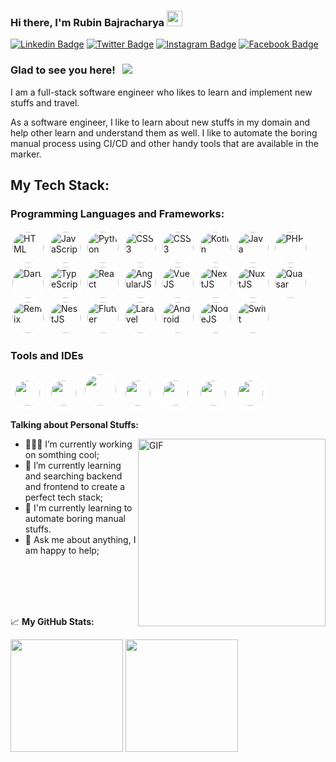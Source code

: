 ### Hi there, I'm Rubin Bajracharya <img src="https://media.giphy.com/media/hvRJCLFzcasrR4ia7z/giphy.gif" width="25px">

[![Linkedin Badge](https://img.shields.io/badge/-LinkedIn-0e76a8?style=flat-square&logo=Linkedin&logoColor=white)](https://linkedin.com/in/rubinbajracharya)
[![Twitter Badge](https://img.shields.io/badge/-Twitter-00acee?style=flat-square&logo=Twitter&logoColor=white)](https://twitter.com/rubinbaj)
[![Instagram Badge](https://img.shields.io/badge/-Instagram-e4405f?style=flat-square&logo=Instagram&logoColor=white)](https://www.instagram.com/rubinbajracharya/)
[![Facebook Badge](https://img.shields.io/badge/-Facebook-3B5998?style=flat-square&logo=Facebook&logoColor=white)](https://www.facebook.com/rubin.bajracharya/)

### Glad to see you here! &nbsp; ![](https://visitor-badge.glitch.me/badge?page_id=spike04.spike04)

I am a full-stack software engineer who likes to learn and implement new stuffs and travel.

As a software engineer, I like to learn about new stuffs in my domain and help other learn and understand them as well. I like to automate the boring manual process using CI/CD and other handy tools that are available in the marker.

## My Tech Stack:

### Programming Languages and Frameworks:

<p>
<img src="https://cdn.jsdelivr.net/npm/programming-languages-logos/src/html/html.png" height="50" style="border-radius: 50%; border: 3px solid white;" alt="HTML"/>
<img src="https://cdn.jsdelivr.net/npm/programming-languages-logos/src/javascript/javascript.png" height="50" style="border-radius: 50%; border: 3px solid white;" alt="JavaScript"/>
<img src="https://cdn.jsdelivr.net/npm/programming-languages-logos/src/python/python.png" height="50" style="border-radius: 50%; border: 3px solid white;" alt="Python"/>
<img src="https://encrypted-tbn0.gstatic.com/images?q=tbn:ANd9GcRszMkrUNsK8NmV4B1tGfrjtaLXJsxflLyfbw&s" height="50" style="border-radius: 50%; border: 3px solid white;" alt="CSS3"/>
<img src="https://www.drupal.org/files/project-images/screenshot_361.png" height="50" style="border-radius: 50%; border: 3px solid white;" alt="CSS3"/>
<img src="https://cdn.jsdelivr.net/npm/programming-languages-logos/src/kotlin/kotlin.png" height="50" style="border-radius: 50%; border: 3px solid white;" alt="Kotlin"/>
<img src="https://cdn.jsdelivr.net/npm/programming-languages-logos/src/java/java.png" height="50" style="border-radius: 50%; border: 3px solid white;" alt="Java"/>
<img src="https://cdn.jsdelivr.net/npm/programming-languages-logos/src/php/php.png" height="50" style="border-radius: 50%; border: 3px solid white;" alt="PHP"/>
<img src="https://www.kindpng.com/picc/m/176-1766682_dart-programming-language-hd-png-download.png" height="50" style="border-radius: 50%; border: 3px solid white;" alt="Dart"/>
<img src="https://cdn.iconscout.com/icon/free/png-128/typescript-1174965.png" height="50" style="border-radius: 50%; border: 3px solid white;" alt="TypeScript"/>
<img src="https://www.drupal.org/files/project-images/react.png" height="50" width="50" style="border-radius: 50%; border: 3px solid white;" alt="React"/>
<img src="https://cdn.imgbin.com/20/22/0/imgbin-angularjs-logo-javascript-security-token-HwGnker3RH1BuWZW3zdm2UN6M.jpg" height="50" width="50" style="border-radius: 50%; border: 3px solid white;" alt="AngularJS"/>
<img src="https://vuejs.org/images/logo.png" height="50" width="50" style="border-radius: 50%; border: 3px solid white;" alt="VueJS"/>
<img src="https://media.dev.to/cdn-cgi/image/width=1080,height=1080,fit=cover,gravity=auto,format=auto/https%3A%2F%2Fdev-to-uploads.s3.amazonaws.com%2Fuploads%2Farticles%2F4unrrweuaj1wyh25npgt.jpeg" height="50" width="50" style="border-radius: 50%; border: 3px solid white;" alt="NextJS"/>
<img src="https://avatars2.githubusercontent.com/u/23360933?s=200&v=4" height="50" width="50" style="border-radius: 50%; border: 3px solid white;" alt="NuxtJS">
<img src="https://upload.wikimedia.org/wikipedia/en/2/29/Quasar_Logo.png" height="50" width="50" style="border-radius: 50%; border: 3px solid white;" alt="Quasar"/>
<img src="https://pbs.twimg.com/profile_images/1425897037602586625/ID6pueIo_400x400.png" height="50" width="50" style="border-radius: 50%; border: 3px solid white;" alt="Remix">
<img src="https://encrypted-tbn0.gstatic.com/images?q=tbn:ANd9GcS7RptWoHvbCuzaFDBYpkEppl7Rqdh1bbyHCw&usqp=CAU" height="50" width="50" style="border-radius: 50%; border: 3px solid white;" alt="NestJS"/>
<img src="https://ih1.redbubble.net/image.1150190633.8412/st,small,845x845-pad,1000x1000,f8f8f8.jpg" height="50" width="50" style="border-radius: 50%; border: 3px solid white;" alt="Flutter"/>
<img src="https://styles.redditmedia.com/t5_2uakt/styles/communityIcon_fmttas2xiy351.png" height="50" width="50" style="border-radius: 50%; border: 3px solid white;" alt="Laravel"/>
<img src="https://iconape.com/wp-content/png_logo_vector/android-robot-head.png" height="50" width="50" style="border-radius: 50%; border: 3px solid white;" alt="Android"/>
<img src="https://w7.pngwing.com/pngs/780/57/png-transparent-node-js-javascript-database-mongodb-native-miscellaneous-text-trademark.png" height="50" width="50" style="border-radius: 50%; border: 3px solid white;" alt="NodeJS"/>
<img src="https://developer.apple.com/swift/images/swift-og.png" height="50" width="50" style="border-radius: 50%; border: 3px solid white;" alt="Swift"/>
</p>

### Tools and IDEs

<p>
<img src="https://cdn.iconscout.com/icon/free/png-128/slack-logo-1481728-1254330.png" height="40" style="padding: 4px; border-radius: 50%; border: 3px solid white;">
<img src="https://cdn.iconscout.com/icon/free/png-128/intellij-4-1175020.png" height="40" style="padding: 4px; border-radius: 50%; border: 3px solid white;">
<img src="https://2.bp.blogspot.com/-tzm1twY_ENM/XlCRuI0ZkRI/AAAAAAAAOso/BmNOUANXWxwc5vwslNw3WpjrDlgs9PuwQCLcBGAsYHQ/s1600/pasted%2Bimage%2B0.png" height="50" style="border-radius: 50%; border: 3px solid white;">
<img src="https://upload.wikimedia.org/wikipedia/commons/thumb/9/9a/Visual_Studio_Code_1.35_icon.svg/1200px-Visual_Studio_Code_1.35_icon.svg.png" height="40" style="padding: 5px; border-radius: 50%; border: 3px solid white;">
<img src="https://encrypted-tbn0.gstatic.com/images?q=tbn:ANd9GcQjcEuU-tH32Z2iOhe-q-F1PmbFfy8Z99vH8Q&usqp=CAU" height="40" style="padding: 5px; border-radius: 50%; border: 3px solid white;">
<img src="https://git-scm.com/images/logos/downloads/Git-Icon-1788C.png" height="40" style="padding: 5px; border-radius: 50%; border: 3px solid white;">
<img src="https://4.bp.blogspot.com/-rtNRVM3aIvI/XJX_U07Z-II/AAAAAAAAJXY/YpdOo490FTgdKOxM4qDG-2-EzcNFAWkKACK4BGAYYCw/s1600/logo%2Bfirebase%2Bicon.png" height="40"  style="padding: 5px; border-radius: 50%; border: 3px solid white;">
</p>

**Talking about Personal Stuffs:**

<img align="right" alt="GIF" src="https://cdn.dribbble.com/users/1579322/screenshots/6587273/blue_boy_typing_nothought.gif" width="300" />

- 👨🏻‍💻 I’m currently working on somthing cool;
- 🚀 I’m currently learning and searching backend and frontend to create a perfect tech stack;
- 🌱 I'm currently learning to automate boring manual stuffs.
- 💬 Ask me about anything, I am happy to help;

<br/>
<br/>
<br/>
<br/>

📈 **My GitHub Stats:**

<p>
<img height="180em" src="https://github-readme-stats.vercel.app/api?username=spike04&show_icons=true&hide_border=true&&count_private=true&include_all_commits=true" />
<img height="180em" src="https://github-readme-stats.vercel.app/api/top-langs/?username=spike04&exclude_repo=KNN-Image-Classification&show_icons=true&hide_border=true&layout=compact&langs_count=8"/>
</p>
